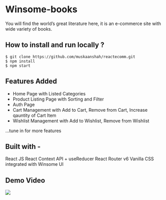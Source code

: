 # Winsome-books

You will find the world’s great literature here, it is an e-commerce site with wide variety of books.

## How to install and run locally ?

```
$ git clone https://github.com/muskaanshah/reactecomm.git
$ npm install
$ npm start

```

## Features Added

- Home Page with Listed Categories
- Product Listing Page with Sorting and Filter
- Auth Page
- Cart Management with Add to Cart, Remove from Cart, Increase qauntity of Cart Item
- Wishlist Management with Add to Wishlist, Remove from Wishlist

...tune in for more features

## Built with -

React JS
React Context API + useReducer
React Router v6
Vanilla CSS integrated with Winsome UI

## Demo Video

![](https://github.com/AnjaliDeshwani/winsome-books/blob/dev/assets/Ecomm-demo.gif)
